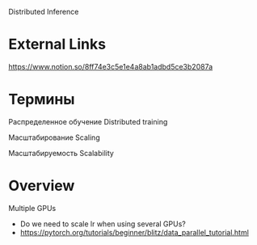 
Distributed Inference

# External Links

https://www.notion.so/8ff74e3c5e1e4a8ab1adbd5ce3b2087a

# Термины

Распределенное обучение
Distributed training

Масштабирование
Scaling

Масштабируемость
Scalability

# Overview

Multiple GPUs
- Do we need to scale lr when using several GPUs?
- https://pytorch.org/tutorials/beginner/blitz/data_parallel_tutorial.html